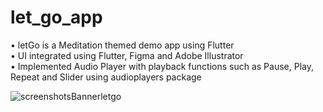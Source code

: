 # let_go_app

 • letGo is a Meditation themed demo app using Flutter <br />
 • UI integrated using Flutter, Figma and Adobe Illustrator <br />
 • Implemented Audio Player with playback functions such as Pause, Play, Repeat and Slider using audioplayers package <br />

![screenshotsBannerletgo](https://user-images.githubusercontent.com/86146554/186866479-37ebb89a-3235-4dfe-98e3-d3f0d879cdad.png)
